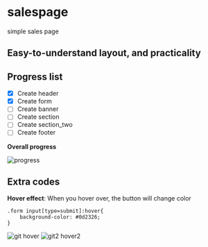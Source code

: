 # salespage
 simple sales page

## Easy-to-understand layout, and practicality

**Progress list**
---
- [x] Create header
- [x] Create form
- [ ] Create banner
- [ ] Create section
- [ ] Create section_two
- [ ] Create footer

**Overall progress**

![progress](https://progress-bar.dev/30/ "progresso")

## Extra codes
**Hover effect**: When you hover over, the button will change color

```
.form input[type=submit]:hover{
    background-color: #0d2326;
}
```

![git hover](https://user-images.githubusercontent.com/73812069/120703807-2929c180-c48c-11eb-944c-353be3e34503.png)
![git2 hover2](https://user-images.githubusercontent.com/73812069/120703952-570f0600-c48c-11eb-89b2-5ab19372fc08.png)




